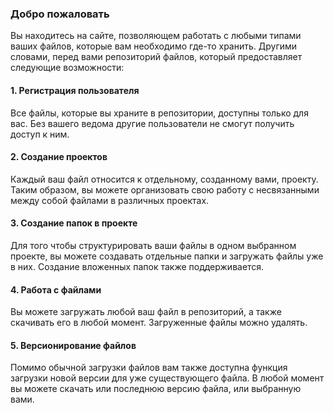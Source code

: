 ### Добро пожаловать
Вы находитесь на сайте, позволяющем работать с любыми типами ваших файлов, которые вам необходимо где-то хранить. Другими словами, перед вами репозиторий файлов, который предоставляет следующие возможности:
#### 1. Регистрация пользователя
Все файлы, которые вы храните в репозитории, доступны только для вас. Без вашего ведома другие пользователи не смогут получить доступ к ним.
#### 2. Создание проектов
Каждый ваш файл относится к отдельному, созданному вами, проекту. Таким образом, вы можете организовать свою работу с несвязанными между собой файлами в различных проектах.
#### 3. Создание папок в проекте
Для того чтобы структурировать ваши файлы в одном выбранном проекте, вы можете создавать отдельные папки и загружать файлы уже в них. Создание вложенных папок также поддерживается.
#### 4. Работа с файлами
Вы можете загружать любой ваш файл в репозиторий, а также скачивать его в любой момент. Загруженные файлы можно удалять.
#### 5. Версионирование файлов
Помимо обычной загрузки файлов вам также доступна функция загрузки новой версии для уже существующего файла. В любой момент вы можете скачать или последнюю версию файла, или выбранную вами.